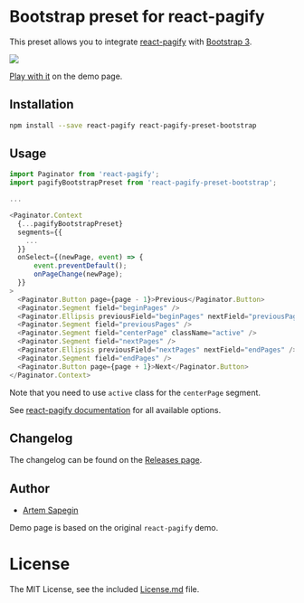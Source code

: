 # Bootstrap preset for react-pagify

This preset allows you to integrate [react-pagify](https://github.com/bebraw/react-pagify) with [Bootstrap 3](http://getbootstrap.com/).

[![](http://wow.sapegin.me/3p452b1i3Z0d/Image%202016-02-16%20at%209.50.51%20AM.png)](http://sapegin.github.io/react-pagify-preset-bootstrap/)

[Play with it](http://sapegin.github.io/react-pagify-preset-bootstrap/) on the demo page.

## Installation

```bash
npm install --save react-pagify react-pagify-preset-bootstrap
```

## Usage

```javascript
import Paginator from 'react-pagify';
import pagifyBootstrapPreset from 'react-pagify-preset-bootstrap';

...

<Paginator.Context
  {...pagifyBootstrapPreset}
  segments={{
    ...
  }}
  onSelect={(newPage, event) => {
      event.preventDefault();
      onPageChange(newPage);
  }}
>
  <Paginator.Button page={page - 1}>Previous</Paginator.Button>
  <Paginator.Segment field="beginPages" />
  <Paginator.Ellipsis previousField="beginPages" nextField="previousPages" />
  <Paginator.Segment field="previousPages" />
  <Paginator.Segment field="centerPage" className="active" />
  <Paginator.Segment field="nextPages" />
  <Paginator.Ellipsis previousField="nextPages" nextField="endPages" />
  <Paginator.Segment field="endPages" />
  <Paginator.Button page={page + 1}>Next</Paginator.Button>
</Paginator.Context>
```

Note that you need to use `active` class for the `centerPage` segment.

See [react-pagify documentation](https://github.com/bebraw/react-pagify/blob/master/README.md) for all available options.

## Changelog

The changelog can be found on the [Releases page](https://github.com/sapegin/react-pagify-preset-bootstrap/releases).

## Author

* [Artem Sapegin](http://sapegin.me/)

Demo page is based on the original `react-pagify` demo.

# License

The MIT License, see the included [License.md](https://github.com/sapegin/react-pagify-preset-bootstrap/blob/master/License.md) file.
